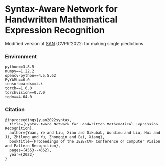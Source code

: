 # Syntax-Aware Network for Handwritten Mathematical Expression Recognition

Modified version of [SAN](https://arxiv.org/abs/2203.01601) (CVPR'2022) for making single predictions

### Environment

```
python==3.8.5
numpy==1.22.2
opencv-python==4.5.5.62
PyYAML==6.0
tensorboardX==2.5
torch==1.6.0
torchvision==0.7.0
tqdm==4.64.0
```

### Citation

```
@inproceedings{yuan2022syntax,
  title={Syntax-Aware Network for Handwritten Mathematical Expression Recognition},
  author={Yuan, Ye and Liu, Xiao and Dikubab, Wondimu and Liu, Hui and Ji, Zhilong and Wu, Zhongqin and Bai, Xiang},
  booktitle={Proceedings of the IEEE/CVF Conference on Computer Vision and Pattern Recognition},
  pages={4553--4562},
  year={2022}
}
```
